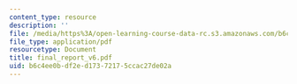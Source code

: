 ```yaml
---
content_type: resource
description: ''
file: /media/https%3A/open-learning-course-data-rc.s3.amazonaws.com/b6c4ee0bdf2ed17372175ccac27de02a_final_report_v6.pdf
file_type: application/pdf
resourcetype: Document
title: final_report_v6.pdf
uid: b6c4ee0b-df2e-d173-7217-5ccac27de02a
---
```

